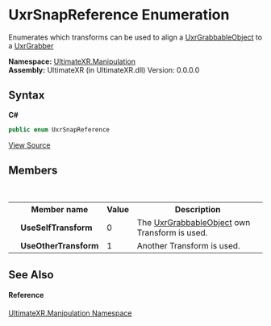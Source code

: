 # UxrSnapReference Enumeration
 

Enumerates which transforms can be used to align a <a href="T_UltimateXR_Manipulation_UxrGrabbableObject">UxrGrabbableObject</a> to a <a href="T_UltimateXR_Manipulation_UxrGrabber">UxrGrabber</a>

**Namespace:**&nbsp;<a href="N_UltimateXR_Manipulation">UltimateXR.Manipulation</a><br />**Assembly:**&nbsp;UltimateXR (in UltimateXR.dll) Version: 0.0.0.0

## Syntax

**C#**<br />
``` C#
public enum UxrSnapReference
```

<a href="UltimateXR/Scripts/Manipulation/UxrSnapReference.cs" rel="noopener noreferrer" title="View the source code">View Source</a><br />

## Members
&nbsp;<table><tr><th></th><th>Member name</th><th>Value</th><th>Description</th></tr><tr><td /><td target="F:UltimateXR.Manipulation.UxrSnapReference.UseSelfTransform">**UseSelfTransform**</td><td>0</td><td>The <a href="T_UltimateXR_Manipulation_UxrGrabbableObject">UxrGrabbableObject</a> own Transform is used.</td></tr><tr><td /><td target="F:UltimateXR.Manipulation.UxrSnapReference.UseOtherTransform">**UseOtherTransform**</td><td>1</td><td>Another Transform is used.</td></tr></table>

## See Also


#### Reference
<a href="N_UltimateXR_Manipulation">UltimateXR.Manipulation Namespace</a><br />